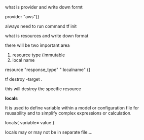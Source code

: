 what is provider and write down formt

provider "aws"{}

always need to run command tf init




what is resources and write down format

there will be two important area
1. resource type (immutable
2. local name 

resource "response_type" " localname" {}



tf destroy -target <resource type>.<local name>

this will destroy the specific resource 


**locals**

It is used to define variable within a model or configuration file for reusability and to simplify complex expressions or calculation.


locals{
variable= value
}


locals may or may not be in separate file....
